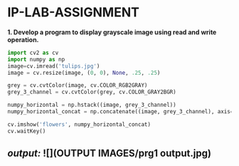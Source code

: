 # IP-LAB-ASSIGNMENT
**1. Develop a program to display grayscale image using read and write operation.**
```python
import cv2 as cv
import numpy as np
image=cv.imread('tulips.jpg')
image = cv.resize(image, (0, 0), None, .25, .25)

grey = cv.cvtColor(image, cv.COLOR_RGB2GRAY)
grey_3_channel = cv.cvtColor(grey, cv.COLOR_GRAY2BGR)

numpy_horizontal = np.hstack((image, grey_3_channel))
numpy_horizontal_concat = np.concatenate((image, grey_3_channel), axis=1)

cv.imshow('flowers', numpy_horizontal_concat)
cv.waitKey()
```
***output:***
![](OUTPUT IMAGES/prg1 output.jpg)
---
